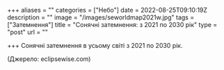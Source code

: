 +++
aliases = ""
categories = ["Небо"]
date = 2022-08-25T09:10:19Z
description = ""
image = "/images/seworldmap2021w.jpg"
tags = ["Затемнення"]
title = "Сонячні затемнення: з 2021 по 2030 рік"
type = "post"
url = ""

+++
Сонячні затемнення в усьому світі з 2021 по 2030 рік.

(Джерело: eclipsewise.com)